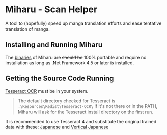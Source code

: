 # Miharu - Scan Helper

A tool to (hopefully) speed up manga translation efforts and ease tentative translation of manga.

## Installing and Running Miharu

The [binaries](https://github.com/Ynscription/ScanHelper/releases) of Miharu are ~~should be~~ 100% portable and require no installation as long as .Net Framework 4.5 or later is installed.

## Getting the Source Code Running

[Tesseract OCR](https://github.com/tesseract-ocr/tesseract#installing-tesseract) must be in your system.

> The default directory checked for Tesseract is `.\Resources\Redist\Tesseract-OCR\`
> If it's not there or in the PATH, Miharu will ask for the Tesseract install directory on the first run.


It is recommended to use Tesseract 4 and substitute the original trained data with these:
 [Japanese](https://github.com/tesseract-ocr/tessdata_best/blob/master/jpn.traineddata) and [Vertical Japanese](https://github.com/tesseract-ocr/tessdata_best/blob/master/jpn_vert.traineddata)
